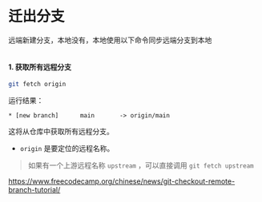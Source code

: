 # 迁出分支
远端新建分支，本地没有，本地使用以下命令同步远端分支到本地
```bash

```

#### 1. 获取所有远程分支
```bash
git fetch origin
```
运行结果：
```
* [new branch]      main       -> origin/main
```

这将从仓库中获取所有远程分支。
- `origin` 是要定位的远程名称。
>如果有一个上游远程名称 `upstream` ，可以直接调用 `git fetch upstream`


https://www.freecodecamp.org/chinese/news/git-checkout-remote-branch-tutorial/

